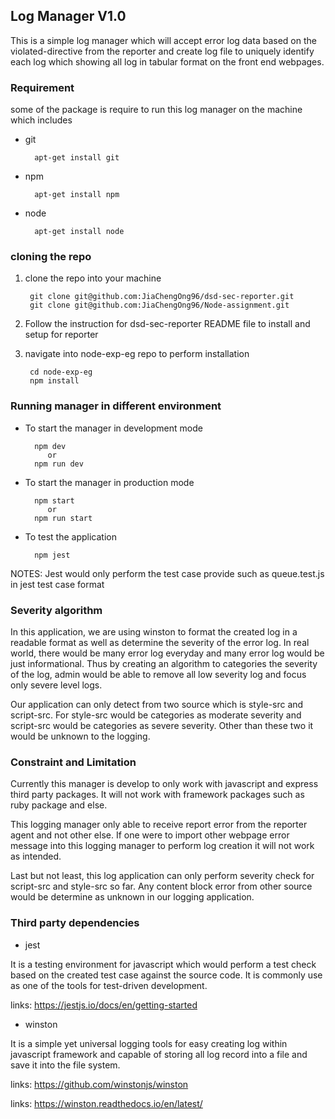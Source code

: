 ## Log Manager V1.0

This is a simple log manager which will accept error log data based on the violated-directive from the reporter and create log file to uniquely identify each log which showing all log in tabular format on the front end webpages.

### Requirement

some of the package is require to run this log manager on the machine which includes 

- git
        
        apt-get install git
- npm

        apt-get install npm

- node

        apt-get install node

### cloning the repo

1. clone the repo into your machine

        git clone git@github.com:JiaChengOng96/dsd-sec-reporter.git
        git clone git@github.com:JiaChengOng96/Node-assignment.git

2. Follow the instruction for dsd-sec-reporter README file to install and setup for reporter

3. navigate into node-exp-eg repo to perform installation

        cd node-exp-eg
        npm install

### Running manager in different environment

- To start the manager in development mode

        npm dev
           or
        npm run dev

- To start the manager in production mode

        npm start
           or
        npm run start

- To test the application

        npm jest

NOTES: Jest would only perform the test case provide such as queue.test.js in jest test case format

### Severity algorithm

In this application, we are using winston to format the created log in a readable format as well as determine the severity of the error log. In real world, there would be many error log everyday and many error log would be just informational. Thus by creating an algorithm to categories the severity of the log, admin would be able to remove all low severity log and focus only severe level logs.

Our application can only detect from two source which is style-src and script-src. For style-src would be categories as moderate severity and script-src would be categories as severe severity. Other than these two it would be unknown to the logging.

### Constraint and Limitation

Currently this manager is develop to only work with javascript and express third party packages. It will not work with framework packages such as ruby package and else.

This logging manager only able to receive report error from the reporter agent and not other else. If one were to import other webpage error message into this logging manager to perform log creation it will not work as intended. 

Last but not least, this log application can only perform severity check for script-src and style-src so far. Any content block error from other source would be determine as unknown in our logging application.

### Third party dependencies

- jest

It is a testing environment for javascript which would perform a test check based on the created test case against the source code. It is commonly use as one of the tools for test-driven development.

links: https://jestjs.io/docs/en/getting-started

- winston

It is a simple yet universal logging tools for easy creating log within javascript framework and capable of storing all log record into a file and save it into the file system. 

links: https://github.com/winstonjs/winston 

links: https://winston.readthedocs.io/en/latest/

